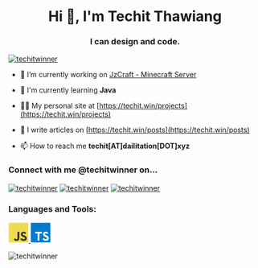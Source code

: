 <h1 align="center">Hi 👋, I'm Techit Thawiang</h1>
<h3 align="center">I can design and code.</h3>

<p align="left"> <a href="https://github.com/ryo-ma/github-profile-trophy"><img src="https://github-profile-trophy.vercel.app/?username=techitwinner" alt="techitwinner" /></a> </p>

- 🔭 I’m currently working on [JzCraft - Minecraft Server](https://jzboy.net/craft)

- 🌱 I'm currently learning **Java**

- 👨‍💻 My personal site at [https://techit.win/projects](https://techit.win/projects)

- 📝 I write articles on [https://techit.win/posts](https://techit.win/posts)

- 📫 How to reach me **techit[AT]dailitation[DOT]xyz**

<h3 align="left">Connect with me @techitwinner on...</h3>
<p align="left">
<a href="https://twitter.com/techitwinner" target="blank"><img align="center" src="https://raw.githubusercontent.com/rahuldkjain/github-profile-readme-generator/master/src/images/icons/Social/twitter.svg" alt="techitwinner" height="30" width="40" /></a>
<a href="https://fb.com/techitwinner" target="blank"><img align="center" src="https://raw.githubusercontent.com/rahuldkjain/github-profile-readme-generator/master/src/images/icons/Social/facebook.svg" alt="techitwinner" height="30" width="40" /></a>
<a href="https://instagram.com/techitwinner" target="blank"><img align="center" src="https://raw.githubusercontent.com/rahuldkjain/github-profile-readme-generator/master/src/images/icons/Social/instagram.svg" alt="techitwinner" height="30" width="40" /></a>
</p>

<h3 align="left">Languages and Tools:</h3>
<p align="left"> <a href="https://developer.mozilla.org/en-US/docs/Web/JavaScript" target="_blank" rel="noreferrer"> <img src="https://raw.githubusercontent.com/devicons/devicon/master/icons/javascript/javascript-original.svg" alt="javascript" width="40" height="40"/> </a> <a href="https://www.typescriptlang.org/" target="_blank" rel="noreferrer"> <img src="https://raw.githubusercontent.com/devicons/devicon/master/icons/typescript/typescript-original.svg" alt="typescript" width="40" height="40"/> </a> </p>

<p><img align="center" src="https://github-readme-streak-stats.herokuapp.com/?user=techitwinner&" alt="techitwinner" /></p>
